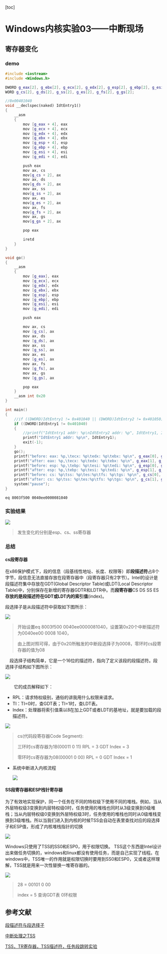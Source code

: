 [toc]

# Windows内核实验03——中断现场

## 寄存器变化

### demo

```c++
#include <iostream>
#include <Windows.h>

DWORD g_eax[2], g_ebx[2], g_ecx[2], g_edx[2], g_esp[2], g_ebp[2], g_esi[2], g_edi[2];
WORD g_cs[2], g_ds[2], g_ss[2], g_es[2], g_fs[2], g_gs[2];

//0x00401040
void __declspec(naked) IdtEntry1()
{
    __asm 
    {
        mov [g_eax + 4], eax
        mov [g_ecx + 4], ecx
        mov [g_edx + 4], edx
        mov [g_ebx + 4], ebx
        mov [g_esp + 4], esp
        mov [g_ebp + 4], ebp
        mov [g_esi + 4], esi
        mov [g_edi + 4], edi

        push eax
        mov ax, cs
        mov[g_cs + 2], ax
        mov ax, ds
        mov[g_ds + 2], ax
        mov ax, ss
        mov[g_ss + 2], ax
        mov ax, es
        mov[g_es + 2], ax
        mov ax, fs
        mov[g_fs + 2], ax
        mov ax, gs
        mov[g_gs + 2], ax

        pop eax

        iretd
    }
}

void go()
{
    __asm
    {
        mov [g_eax], eax
        mov [g_ecx], ecx
        mov [g_edx], edx
        mov [g_ebx], ebx
        mov [g_esp], esp
        mov [g_ebp], ebp
        mov [g_esi], esi
        mov [g_edi], edi

        push eax

        mov ax, cs
        mov [g_cs], ax
        mov ax, ds
        mov [g_ds], ax
        mov ax, ss
        mov [g_ss], ax
        mov ax, es
        mov [g_es], ax
        mov ax, fs
        mov [g_fs], ax
        mov ax, gs
        mov [g_gs], ax

        pop eax
    }
    __asm int 0x20
}

int main()
{
    //if ((DWORD)IdtEntry1 != 0x401040 || (DWORD)IdtEntry2 != 0x401050)
    if ((DWORD)IdtEntry1 != 0x401040)
    {
        //printf("IdtEntry1 addr: %p\nIdtEntry2 addr: %p", IdtEntry1, IdtEntry2);
        printf("IdtEntry1 addr: %p\n", IdtEntry1);
        exit(-1);
    }
    go();
    printf("before: eax: %p,\tecx: %p\tedx: %p\tebx: %p\n", g_eax[0], g_ecx[0], g_edx[0], g_ebx[0]);
    printf("after: eax: %p,\tecx: %p\tedx: %p\tebx: %p\n", g_eax[1], g_ecx[1], g_edx[1], g_ebx[1]);
    printf("before: esp: %p,\tebp: %p\tesi: %p\tedi: %p\n", g_esp[0], g_ebp[0], g_esi[0], g_edi[0]);
    printf("after: esp: %p,\tebp: %p\tesi: %p\tedi: %p\n", g_esp[1], g_ebp[1], g_esi[1], g_edi[1]);
    printf("before: cs: %p\tss: %p\tes:%p\tfs: %p\tgs: %p\n", g_cs[0], g_ss[0], g_es[0], g_fs[0], g_gs[0]);
    printf("after: cs: %p\tss: %p\tes:%p\tfs: %p\tgs: %p\n", g_cs[1], g_ss[1], g_es[1], g_fs[1], g_gs[1]);
    system("pause");
}
```

```shell
eq 8003f500 0040ee0000081040
```

### 实验结果

![](https://blog-1308247953.cos.ap-chengdu.myqcloud.com/blog/20220918173603.png)

> 发生变化的分别是esp、cs、ss寄存器

### 总结

#### cs段寄存器

在x86保护模式下，段的信息（段基线性地址、长度、权限等）即**段描述符**占8个字节，段信息无法直接存放在段寄存器中（段寄存器只有2字节）。Intel的设计是段描述符集中存放在GDT(Global Descriptor Table)或LDT(Local Descriptor Table)中，分别保存在新增的寄存器GDTR和LDTR中。而**段寄存器**CS DS SS ES**存放的是段描述符在GDT或LDT内的索引值**(index)。

段选择子是从段描述符中获取如下图所示：

![](https://blog-1308247953.cos.ap-chengdu.myqcloud.com/blog/20220918220631.png)

> 开始设置eq 8003f500 0040ee0000081040，设置第0x20个中断描述符为0040ee00 0008 1040，
>
> 由上图对照可得，由于0x20所触发的中断段选择子为0008，零环时cs段寄存器的值为08

 段选择子结构简单，它是一个16位的描述符，指向了定义该段的段描述符。段选择子结构如下图所示：

![](https://blog-1308247953.cos.ap-chengdu.myqcloud.com/blog/20220918211102.png)

  它的成员解释如下：

- RPL：请求特权级别，通俗的讲我用什么权限来请求。
- TI：TI=0时，查GDT表；TI=1时，查LDT表。
- Index：处理器将索引值乘以8在加上GDT或者LDT的基地址，就是要加载的段描述符。

![](https://blog-1308247953.cos.ap-chengdu.myqcloud.com/blog/20220918212010.png)

> cs(代码段寄存器Code Segment):
>
> 三环时cs寄存器为1B(00011 0 11) RPL = 3 GDT Index = 3
>
> 零环时cs寄存器为08(00001 0 00) RPL = 0 GDT Index = 1

- 系统中断进入内核流程

  ![](https://blog-1308247953.cos.ap-chengdu.myqcloud.com/blog/20220919094101.png)

#### SS段寄存器和ESP栈针寄存器

  为了有效地实现保护，同一个任务在不同的特权级下使用不同的堆栈。例如，当从外层特权级3变换到内层特权级0时，任务使用的堆栈也同时从3级变换到0级堆栈；当从内层特权级0变换到外层特权级3时，任务使用的堆栈也同时从0级堆栈变换到3级堆栈。所以当我们进入到内核的时候TSS会自动在表里查找对应的段选择子和ESP值，形成了内核堆栈指针的切换

  ![](https://blog-1308247953.cos.ap-chengdu.myqcloud.com/blog/20220919213925.png)

  Windows只使用了TSS的SS0和ESP0，用于权限切换。
  TSS这个东西是Intel设计出来做任务切换的，windows和linux都没有使用任务，而是自己实现了线程。在windows中，TSS唯一的作用就是权限切换时要用到SS0和ESP0，又或者这样理解，TSS就是用来一次性替换一堆寄存器的。

![](https://blog-1308247953.cos.ap-chengdu.myqcloud.com/blog/20220920100551.png)

> 28 = 00101 0 00
>
> index = 5 查询GDT表 0环权限

## 参考文献

[段描述符与段选择子](https://www.cnblogs.com/wingsummer/p/15312627.html)

[中断处理之TSS](https://blog.csdn.net/m0_37329910/article/details/89944946)

[TSS，TR寄存器，TSS描述符，任务段跳转实验](https://blog.csdn.net/Kwansy/article/details/108890586)
